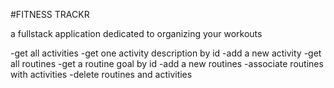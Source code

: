 #FITNESS TRACKR

a fullstack application dedicated to organizing your workouts

-get all activities
-get one activity description by id
-add a new activity
-get all routines
-get a routine goal by id
-add a new routines
-associate routines with activities
-delete routines and activities
